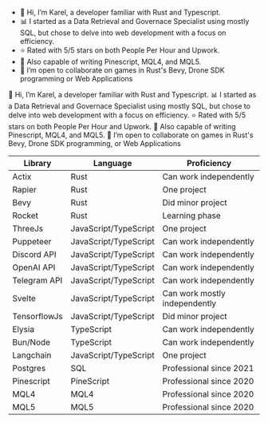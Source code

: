 - 👋 Hi, I’m Karel, a developer familiar with Rust and Typescript.
- 📊 I started as a Data Retrieval and Governace Specialist using mostly SQL, but chose to delve into web development with a focus on efficiency.
- ⭐ Rated with 5/5 stars on both People Per Hour and Upwork.
- 💼 Also capable of writing Pinescript, MQL4, and MQL5.
- 💞️ I’m open to collaborate on games in Rust's Bevy, Drone SDK programming or Web Applications

👋 Hi, I’m Karel, a developer familiar with Rust and Typescript.
📊 I started as a Data Retrieval and Governace Specialist using mostly SQL, but chose to delve into web development with a focus on efficiency.
⭐ Rated with 5/5 stars on both People Per Hour and Upwork.
💼 Also capable of writing Pinescript, MQL4, and MQL5.
💞️ I’m open to collaborate on games in Rust's Bevy, Drone SDK programming, or Web Applications

| Library           | Language             | Proficiency                          |
|-------------------|----------------------|--------------------------------------|
| Actix             | Rust                 | Can work independently               |
| Rapier            | Rust                 | One project                          |
| Bevy              | Rust                 | Did minor project                    |
| Rocket            | Rust                 | Learning phase                       |
| ThreeJs           | JavaScript/TypeScript| One project                          |
| Puppeteer         | JavaScript/TypeScript| Can work independently               |
| Discord API       | JavaScript/TypeScript| Can work independently               |
| OpenAI API        | JavaScript/TypeScript| Can work independently               |
| Telegram API      | JavaScript/TypeScript| Can work independently               |
| Svelte            | JavaScript/TypeScript| Can work mostly independently        |
| TensorflowJs      | JavaScript/TypeScript| Did minor project                    |
| Elysia            | TypeScript           | Can work independently               |
| Bun/Node          | TypeScript           | Can work independently               |
| Langchain         | JavaScript/TypeScript| One project                          |
| Postgres          | SQL                  | Professional since 2021              |
| Pinescript        | PineScript           | Professional since 2020              |
| MQL4              | MQL4                 | Professional since 2020              |
| MQL5              | MQL5                 | Professional since 2020              |



<!---
krel99/krel99 is a ✨ special ✨ repository because its `README.md` (this file) appears on your GitHub profile.
You can click the Preview link to take a look at your changes.
--->
